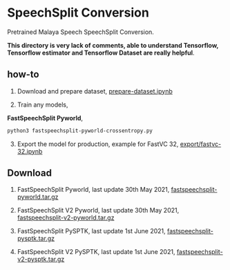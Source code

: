 # SpeechSplit Conversion

Pretrained Malaya Speech SpeechSplit Conversion.

**This directory is very lack of comments, able to understand Tensorflow, Tensorflow estimator and Tensorflow Dataset are really helpful**.

## how-to

1. Download and prepare dataset, [prepare-dataset.ipynb](prepare-dataset.ipynb)

2. Train any models,

**FastSpeechSplit Pyworld**,

```bash
python3 fastspeechsplit-pyworld-crossentropy.py
```

3. Export the model for production, example for FastVC 32, [export/fastvc-32.ipynb](export/fastvc-32.ipynb)

## Download

1. FastSpeechSplit Pyworld, last update 30th May 2021, [fastspeechsplit-pyworld.tar.gz](https://f000.backblazeb2.com/file/malaya-speech-model/pretrained/fastspeechsplit-pyworld.tar.gz)

2. FastSpeechSplit V2 Pyworld, last update 30th May 2021, [fastspeechsplit-v2-pyworld.tar.gz](https://f000.backblazeb2.com/file/malaya-speech-model/pretrained/fastspeechsplit-v2-pyworld.tar.gz)

3. FastSpeechSplit PySPTK, last update 1st June 2021, [fastspeechsplit-pysptk.tar.gz](https://f000.backblazeb2.com/file/malaya-speech-model/pretrained/fastspeechsplit-pysptk.tar.gz)

4. FastSpeechSplit V2 PySPTK, last update 1st June 2021, [fastspeechsplit-v2-pysptk.tar.gz](https://f000.backblazeb2.com/file/malaya-speech-model/pretrained/fastspeechsplit-v2-pysptk.tar.gz)